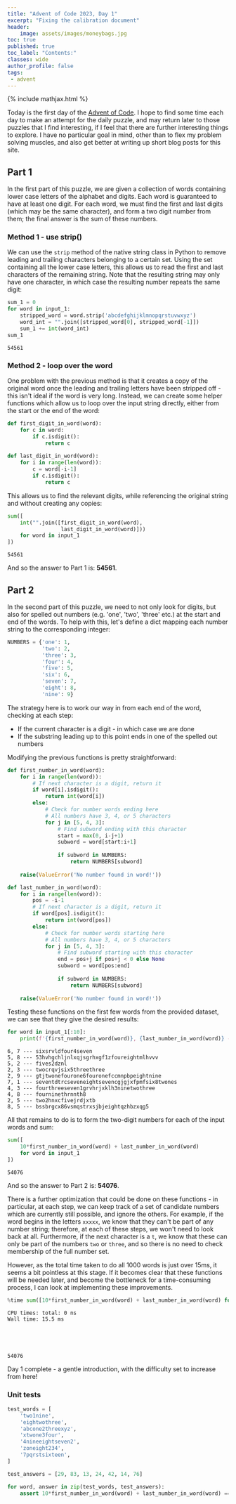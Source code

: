 ```yaml
---
title: "Advent of Code 2023, Day 1"
excerpt: "Fixing the calibration document"
header:
    image: assets/images/moneybags.jpg
toc: true
published: true
toc_label: "Contents:"
classes: wide
author_profile: false
tags:
 - advent
---
```


{% include mathjax.html %}

Today is the first day of the [Advent of Code](https://adventofcode.com/2023). I hope to
find some time each day to make an attempt for the daily puzzle, and may return later to
those puzzles that I find interesting, if I feel that there are further interesting things 
to explore. I have no particular goal in mind, other than to flex my problem solving
muscles, and also get better at writing up short blog posts for this site.

## Part 1

In the first part of this puzzle, we are given a collection of words containing lower case letters of the alphabet and digits. Each word is guaranteed to have at least one digit. For each word, we must find the first and last digits (which may be the same character), and form a two digit number from them; the final answer is the sum of these numbers.

### Method 1 - use strip()

We can use the `strip` method of the native string class in Python to remove leading and trailing characters belonging to a certain set. Using the set containing all the lower case letters, this allows us to read the first and last characters of the remaining string. Note that the resulting string may only have one character, in which case the resulting number repeats the same digit:


```python
sum_1 = 0
for word in input_1:
    stripped_word = word.strip('abcdefghijklmnopqrstuvwxyz')
    word_int = "".join([stripped_word[0], stripped_word[-1]])
    sum_1 += int(word_int)
sum_1
```




    54561



### Method 2 - loop over the word

One problem with the previous method is that it creates a copy of the original word once the leading and trailing letters have been stripped off - this isn't ideal if the word is very long. Instead, we can create some helper functions which allow us to loop over the input string directly, either from the start or the end of the word:


```python
def first_digit_in_word(word):
    for c in word:
        if c.isdigit():
            return c
        
def last_digit_in_word(word):
    for i in range(len(word)):
        c = word[-i-1]
        if c.isdigit():
            return c
```

This allows us to find the relevant digits, while referencing the original string and without creating any copies:


```python
sum([
    int("".join([first_digit_in_word(word), 
                 last_digit_in_word(word)])) 
    for word in input_1
])
```




    54561



And so the answer to Part 1 is: __54561__.

## Part 2

In the second part of this puzzle, we need to not only look for digits, but also for spelled out numbers (e.g. 'one', 'two', 'three' etc.) at the start and end of the words. To help with this, let's define a dict mapping each number string to the corresponding integer:


```python
NUMBERS = {'one': 1,
           'two': 2,
           'three': 3,
           'four': 4,
           'five': 5,
           'six': 6,
           'seven': 7,
           'eight': 8,
           'nine': 9}
```

The strategy here is to work our way in from each end of the word, checking at each step:
- If the current character is a digit - in which case we are done
- If the substring leading up to this point ends in one of the spelled out numbers

Modifying the previous functions is pretty straightforward: 


```python
def first_number_in_word(word):
    for i in range(len(word)):
        # If next character is a digit, return it
        if word[i].isdigit():
            return int(word[i])
        else:
            # Check for number words ending here
            # All numbers have 3, 4, or 5 characters
            for j in [5, 4, 3]:
                # Find subword ending with this character
                start = max(0, i-j+1)
                subword = word[start:i+1]
                
                if subword in NUMBERS:
                    return NUMBERS[subword]
                
    raise(ValueError('No number found in word!'))
```


```python
def last_number_in_word(word):
    for i in range(len(word)):
        pos = -i-1
        # If next character is a digit, return it
        if word[pos].isdigit():
            return int(word[pos])
        else:
            # Check for number words starting here
            # All numbers have 3, 4, or 5 characters
            for j in [5, 4, 3]:
                # Find subword starting with this character
                end = pos+j if pos+j < 0 else None
                subword = word[pos:end]
                
                if subword in NUMBERS:
                    return NUMBERS[subword]
                
    raise(ValueError('No number found in word!'))
```

Testing these functions on the first few words from the provided dataset, we can see that they give the desired results:


```python
for word in input_1[:10]:
    print(f'{first_number_in_word(word)}, {last_number_in_word(word)} --- {word}')
```

    6, 7 --- sixsrvldfour4seven
    5, 8 --- 53hvhgchljnlxqjsgrhxgf1zfoureightmlhvvv
    5, 2 --- fives2dznl
    2, 3 --- twocrqvjsix5threethree
    2, 9 --- gtjtwonefourone6fouronefccmnpbpeightnine
    7, 1 --- seventdtrcseveneightsevencgjgjxfpmfsix8twones
    4, 3 --- fourthreeseven1grvhrjxklh3ninetwothree
    4, 8 --- fourninethrnnth8
    2, 5 --- two2hnxcfivejrdjxtb
    8, 5 --- bssbrgcx86vsmqstrxsjbjeightqzhbzxqg5
    

All that remains to do is to form the two-digit numbers for each of the input words and sum:


```python
sum([
    10*first_number_in_word(word) + last_number_in_word(word) 
    for word in input_1
])
```




    54076



And so the answer to Part 2 is: __54076__.

There is a further optimization that could be done on these functions - in particular, at each step, we can keep track of a set of candidate numbers which are currently still possible, and ignore the others. For example, if the word begins in the letters `xxxxx`, we know that they can't be part of any number string; therefore, at each of these steps, we won't need to look back at all. Furthermore, if the next character is a `t`, we know that these can only be part of the numbers `two` or `three`, and so there is no need to check membership of the full number set.

However, as the total time taken to do all 1000 words is just over 15ms, it seems a bit pointless at this stage. If it becomes clear that these functions will be needed later, and become the bottleneck for a time-consuming process, I can look at implementing these improvements.


```python
%time sum([10*first_number_in_word(word) + last_number_in_word(word) for word in input_1])
```

    CPU times: total: 0 ns
    Wall time: 15.5 ms
    




    54076



Day 1 complete - a gentle introduction, with the difficulty set to increase from here!

### Unit tests


```python
test_words = [
    'two1nine',
    'eightwothree',
    'abcone2threexyz',
    'xtwone3four',
    '4nineeightseven2',
    'zoneight234',
    '7pqrstsixteen',
]

test_answers = [29, 83, 13, 24, 42, 14, 76]
```


```python
for word, answer in zip(test_words, test_answers):
    assert 10*first_number_in_word(word) + last_number_in_word(word) == answer, word
```
